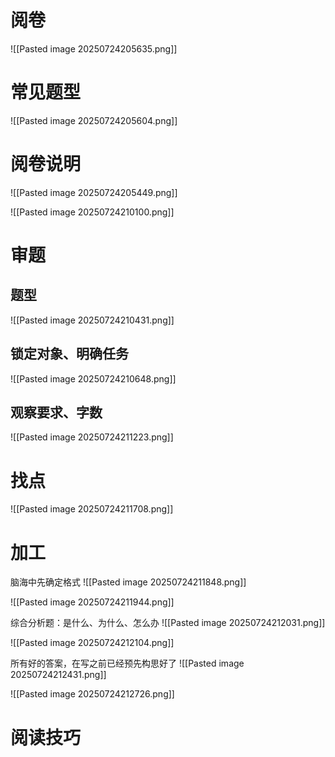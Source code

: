 # 阅卷
![[Pasted image 20250724205635.png]]
# 常见题型
![[Pasted image 20250724205604.png]]
# 阅卷说明
![[Pasted image 20250724205449.png]]

![[Pasted image 20250724210100.png]]

# 审题
## 题型
![[Pasted image 20250724210431.png]]
## 锁定对象、明确任务
![[Pasted image 20250724210648.png]]
## 观察要求、字数
![[Pasted image 20250724211223.png]]

# 找点
![[Pasted image 20250724211708.png]]

# 加工
脑海中先确定格式
![[Pasted image 20250724211848.png]]

![[Pasted image 20250724211944.png]]

综合分析题：是什么、为什么、怎么办
![[Pasted image 20250724212031.png]]

![[Pasted image 20250724212104.png]]

所有好的答案，在写之前已经预先构思好了
![[Pasted image 20250724212431.png]]

![[Pasted image 20250724212726.png]]
# 阅读技巧
